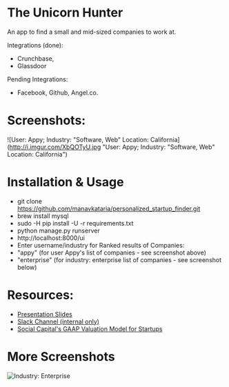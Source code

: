 # The Unicorn Hunter
An app to find a small and mid-sized companies to work at. 

Integrations (done): 
+ Crunchbase, 
+ Glassdoor
 
Pending Integrations: 
+ Facebook, Github, Angel.co. 

# Screenshots:
![User: Appy; Industry: "Software, Web" Location: California](http://i.imgur.com/XbQOTyU.jpg "User: Appy; Industry: "Software, Web" Location: California")

# Installation & Usage
+ git clone https://github.com/manavkataria/personalized_startup_finder.git
+ brew install mysql
+ sudo -H pip install -U -r requirements.txt
+ python manage.py runserver 
+ http://localhost:8000/ui
+ Enter username/industry for Ranked results of Companies: 
 + "appy"  (for user Appy's list of companies - see screenshot above)
 + "enterprise" (for industry: enterprise list of companies - see screenshot below)

# Resources:
+ [Presentation Slides](https://docs.google.com/presentation/d/1cUGJoKuRQnqf8eMgpdHoeCFwph_inqmpazLAhzqca6E/edit?usp=sharing)
+ [Slack Channel (internal only)](https://personalizedstartup.slack.com/)
+ [Social Capital's GAAP Valuation Model for Startups](https://medium.com/swlh/diligence-at-social-capital-epilogue-introducing-the-8-ball-and-gaap-for-startups-7ab215c378bc#.unqrcig5e)

# More Screenshots
![Industry: Enterprise](http://i.imgur.com/APQhle5.jpg "Industry: Enterprise")

